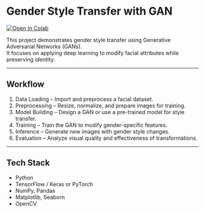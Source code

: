 # Gender Style Transfer with GAN

[![Open In Colab](https://colab.research.google.com/assets/colab-badge.svg)](https://colab.research.google.com/drive/1qmqKQGatkZ9UA7HV1RCE-EmeC5bBGwwc?usp=sharing)

This project demonstrates gender style transfer using Generative Adversarial Networks (GANs).  
It focuses on applying deep learning to modify facial attributes while preserving identity.

---

## Workflow
1. Data Loading – Import and preprocess a facial dataset.  
2. Preprocessing – Resize, normalize, and prepare images for training.  
3. Model Building – Design a GAN or use a pre-trained model for style transfer.  
4. Training – Train the GAN to modify gender-specific features.  
5. Inference – Generate new images with gender style changes.  
6. Evaluation – Analyze visual quality and effectiveness of transformations.

---

## Tech Stack
- Python  
- TensorFlow / Keras or PyTorch  
- NumPy, Pandas  
- Matplotlib, Seaborn  
- OpenCV  
